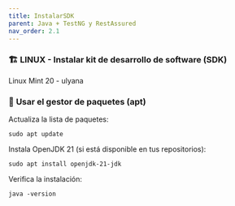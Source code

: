 ```yaml
---
title: InstalarSDK
parent: Java + TestNG y RestAssured
nav_order: 2.1
---
```

### 🏗 **LINUX - Instalar kit de desarrollo de software (SDK)**

Linux Mint 20 - ulyana
### 📌 **Usar el gestor de paquetes (apt)**

Actualiza la lista de paquetes:

```
sudo apt update
```

Instala OpenJDK 21 (si está disponible en tus repositorios):

```
sudo apt install openjdk-21-jdk
```

Verifica la instalación:

```
java -version
```